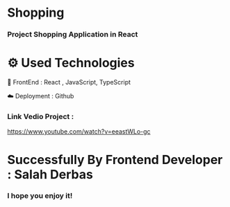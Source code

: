 # Shopping 

### Project Shopping Application in React  


# ⚙️ Used Technologies

💅 FrontEnd : React , JavaScript, TypeScript  

☁️ Deployment : Github


### Link Vedio Project : 

https://www.youtube.com/watch?v=eeastWLo-gc


# Successfully By  Frontend Developer : Salah Derbas 

### I hope you enjoy it!
